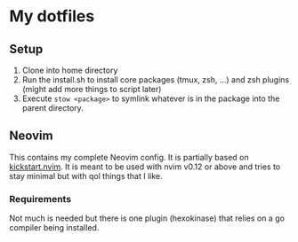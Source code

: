 # My dotfiles
## Setup
1. Clone into home directory
2. Run the install.sh to install core packages (tmux, zsh, ...) and zsh plugins (might add more things to script later)
3. Execute `stow <package>` to symlink whatever is in the package into the parent directory.

## Neovim
This contains my complete Neovim config. It is partially based on [kickstart.nvim](https://github.com/nvim-lua/kickstart.nvim).
It is meant to be used with nvim v0.12 or above and tries to stay minimal but with qol things that I like.

### Requirements
Not much is needed but there is one plugin (hexokinase) that relies on a go compiler
being installed.


